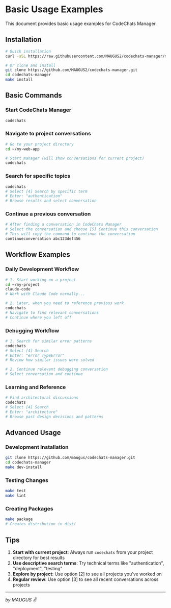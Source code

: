 # Basic Usage Examples

This document provides basic usage examples for CodeChats Manager.

## Installation

```bash
# Quick installation
curl -sSL https://raw.githubusercontent.com/MAUGUS2/codechats-manager/main/scripts/quick-install.sh | bash

# Or clone and install
git clone https://github.com/MAUGUS2/codechats-manager.git
cd codechats-manager
make install
```

## Basic Commands

### Start CodeChats Manager
```bash
codechats
```

### Navigate to project conversations
```bash
# Go to your project directory
cd ~/my-web-app

# Start manager (will show conversations for current project)
codechats
```

### Search for specific topics
```bash
codechats
# Select [4] Search by specific term
# Enter: "authentication"
# Browse results and select conversation
```

### Continue a previous conversation
```bash
# After finding a conversation in CodeChats Manager
# Select the conversation and choose [5] Continue this conversation
# This will copy the command to continue the conversation
continueconversation abc123def456
```

## Workflow Examples

### Daily Development Workflow
```bash
# 1. Start working on a project
cd ~/my-project
claude-code
# Work with Claude Code normally...

# 2. Later, when you need to reference previous work
codechats
# Navigate to find relevant conversations
# Continue where you left off
```

### Debugging Workflow
```bash
# 1. Search for similar error patterns
codechats
# Select [4] Search
# Enter: "error TypeError"
# Review how similar issues were solved

# 2. Continue relevant debugging conversation
# Select conversation and continue
```

### Learning and Reference
```bash
# Find architectural discussions
codechats
# Select [4] Search
# Enter: "architecture"
# Browse past design decisions and patterns
```

## Advanced Usage

### Development Installation
```bash
git clone https://github.com/maugus/codechats-manager.git
cd codechats-manager
make dev-install
```

### Testing Changes
```bash
make test
make lint
```

### Creating Packages
```bash
make package
# Creates distribution in dist/
```

## Tips

1. **Start with current project**: Always run `codechats` from your project directory for best results
2. **Use descriptive search terms**: Try technical terms like "authentication", "deployment", "testing"
3. **Explore by project**: Use option [2] to see all projects you've worked on
4. **Regular review**: Use option [3] to see all recent conversations across projects

---
*by MAUGUS ✌️*